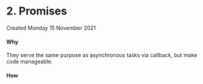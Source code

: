 # 2. Promises
Created Monday 15 November 2021

#### Why
They serve the same purpose as asynchronous tasks via callback, but make code manageable.

#### How


